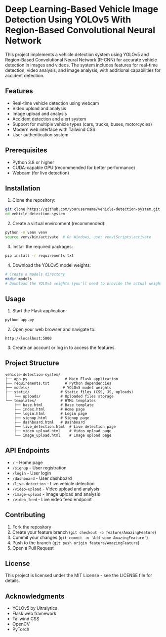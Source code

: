 # Deep Learning-Based Vehicle Image Detection Using YOLOv5 With Region-Based Convolutional Neural Network

This project implements a vehicle detection system using YOLOv5 and Region-Based Convolutional Neural Network (R-CNN) for accurate vehicle detection in images and videos. The system includes features for real-time detection, video analysis, and image analysis, with additional capabilities for accident detection.

## Features

- Real-time vehicle detection using webcam
- Video upload and analysis
- Image upload and analysis
- Accident detection and alert system
- Support for multiple vehicle types (cars, trucks, buses, motorcycles)
- Modern web interface with Tailwind CSS
- User authentication system

## Prerequisites

- Python 3.8 or higher
- CUDA-capable GPU (recommended for better performance)
- Webcam (for live detection)

## Installation

1. Clone the repository:
```bash
git clone https://github.com/yourusername/vehicle-detection-system.git
cd vehicle-detection-system
```

2. Create a virtual environment (recommended):
```bash
python -m venv venv
source venv/bin/activate  # On Windows, use: venv\Scripts\activate
```

3. Install the required packages:
```bash
pip install -r requirements.txt
```

4. Download the YOLOv5 model weights:
```bash
# Create a models directory
mkdir models
# Download the YOLOv5 weights (you'll need to provide the actual weights file)
```

## Usage

1. Start the Flask application:
```bash
python app.py
```

2. Open your web browser and navigate to:
```
http://localhost:5000
```

3. Create an account or log in to access the features.

## Project Structure

```
vehicle-detection-system/
├── app.py                 # Main Flask application
├── requirements.txt       # Python dependencies
├── models/               # YOLOv5 model weights
├── static/              # Static files (CSS, JS, uploads)
│   └── uploads/         # Uploaded files storage
└── templates/           # HTML templates
    ├── base.html        # Base template
    ├── index.html       # Home page
    ├── login.html       # Login page
    ├── signup.html      # Signup page
    ├── dashboard.html   # Dashboard
    ├── live_detection.html  # Live detection page
    ├── video_upload.html    # Video upload page
    └── image_upload.html    # Image upload page
```

## API Endpoints

- `/` - Home page
- `/signup` - User registration
- `/login` - User login
- `/dashboard` - User dashboard
- `/live-detection` - Live vehicle detection
- `/video-upload` - Video upload and analysis
- `/image-upload` - Image upload and analysis
- `/video_feed` - Live video feed endpoint

## Contributing

1. Fork the repository
2. Create your feature branch (`git checkout -b feature/AmazingFeature`)
3. Commit your changes (`git commit -m 'Add some AmazingFeature'`)
4. Push to the branch (`git push origin feature/AmazingFeature`)
5. Open a Pull Request

## License

This project is licensed under the MIT License - see the LICENSE file for details.

## Acknowledgments

- YOLOv5 by Ultralytics
- Flask web framework
- Tailwind CSS
- OpenCV
- PyTorch 